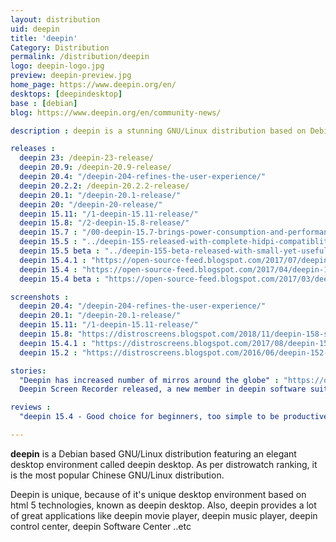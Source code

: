 ```yaml
---
layout: distribution
uid: deepin
title: 'deepin'
Category: Distribution
permalink: /distribution/deepin
logo: deepin-logo.jpg
preview: deepin-preview.jpg
home_page: https://www.deepin.org/en/
desktops: [deepindesktop]
base : [debian]
blog: https://www.deepin.org/en/community-news/

description : deepin is a stunning GNU/Linux distribution based on Debian. It brings a beautiful desktop environment called deepin. Read stories, updates, and reviews of deepin.

releases :
  deepin 23: /deepin-23-release/
  deepin 20.9: /deepin-20.9-release/
  deepin 20.4: "/deepin-204-refines-the-user-experience/"
  deepin 20.2.2: /deepin-20.2.2-release/
  deepin 20.1: "/deepin-20.1-release/"
  deepin 20: "/deepin-20-release/"
  deepin 15.11: "/1-deepin-15.11-release/"
  deepin 15.8: "/2-deepin-15.8-release/"
  deepin 15.7 : "/00-deepin-15.7-brings-power-consumption-and-performance-improvements/"
  deepin 15.5 : "../deepin-155-released-with-complete-hidpi-compatiblity/"
  deepin 15.5 beta : "../deepin-155-beta-released-with-small-yet-useful-features/"
  deepin 15.4.1 : "https://open-source-feed.blogspot.com/2017/07/deepin-1541-unveiled-with-launcher-mini.html"
  deepin 15.4 : "https://open-source-feed.blogspot.com/2017/04/deepin-154-released-with-fresh-look-and.html"
  deepin 15.4 beta : "https://open-source-feed.blogspot.com/2017/03/deepin-154-beta-released-with.html"

screenshots :
  deepin 20.4: "/deepin-204-refines-the-user-experience/"
  deepin 20.1: "/deepin-20.1-release/"
  deepin 15.11: "/1-deepin-15.11-release/"
  deepin 15.8: "https://distroscreens.blogspot.com/2018/11/deepin-158-screenshots.html"
  deepin 15.4.1 : "https://distroscreens.blogspot.com/2017/08/deepin-1541-screenshots.html"
  deepin 15.2 : "https://distroscreens.blogspot.com/2016/06/deepin-152-screenshots.html"

stories:
  "Deepin has increased number of mirros around the globe" : "https://open-source-feed.blogspot.com/2017/07/deepin-has-increased-number-of-mirrors.html"
  Deepin Screen Recorder released, a new member in deepin software suite : https://open-source-feed.blogspot.com/2017/03/deepin-screen-recorder-released-new.html

reviews :
  "deepin 15.4 - Good choice for beginners, too simple to be productive" : "https://open-source-feed.blogspot.com/2017/05/deepin-154-good-choice-for-beginners.html"

---
```


**deepin** is a Debian based GNU/Linux distribution featuring an elegant desktop environment called deepin desktop. As per distrowatch ranking, it is the most popular Chinese GNU/Linux distribution.

Deepin is unique, because of it's unique desktop environment based on html 5 technologies, known as deepin desktop. Also, deepin provides a lot of great applications like deepin movie player, deepin music player, deepin control center, deepin Software Center ..etc
